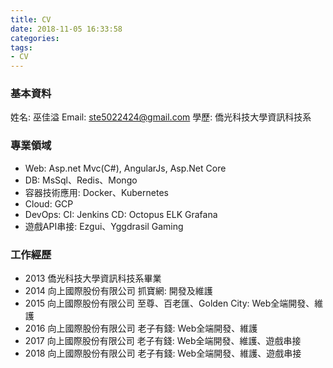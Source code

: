 ```yaml
---
title: CV
date: 2018-11-05 16:33:58
categories:
tags:
- CV
---
```



### 基本資料
姓名: 巫佳溢
Email: ste5022424@gmail.com
學歷: 僑光科技大學資訊科技系

### 專業領域
* Web:
Asp.net Mvc(C#), AngularJs, Asp.Net Core
* DB:
MsSql、Redis、Mongo
* 容器技術應用:
Docker、Kubernetes
* Cloud:
GCP
* DevOps:
CI: Jenkins
CD: Octopus
ELK
Grafana
* 遊戲API串接:
Ezgui、Yggdrasil Gaming

### 工作經歷

* 2013 僑光科技大學資訊科技系畢業
* 2014 向上國際股份有限公司 抓寶網: 開發及維護
* 2015 向上國際股份有限公司 至尊、百老匯、Golden City: Web全端開發、維護
* 2016 向上國際股份有限公司 老子有錢: Web全端開發、維護
* 2017 向上國際股份有限公司 老子有錢: Web全端開發、維護、遊戲串接
* 2018 向上國際股份有限公司 老子有錢: Web全端開發、維護、遊戲串接
